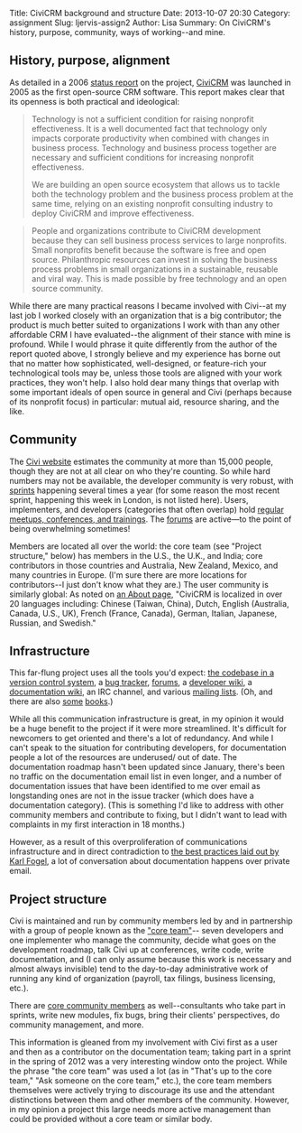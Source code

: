 Title: CiviCRM background and structure
Date: 2013-10-07 20:30
Category: assignment
Slug: ljervis-assign2
Author: Lisa
Summary: On CiviCRM's history, purpose, community, ways of working--and mine.

History, purpose, alignment
---------------------------

As detailed in a 2006 [status report](http://civicrm.org/sites/civicrm.org/files/SSF_yearend_2006.pdf) on the project,
[CiviCRM](http://civicrm.org/) was launched in 2005 as the first open-source CRM software.
This report makes clear that its openness is both practical and ideological: 

>Technology is not a sufficient condition for raising nonprofit
>effectiveness. It is a well documented fact that technology only
>impacts corporate productivity when combined with changes in
>business process. Technology and business process together are
>necessary and sufficient conditions for increasing nonprofit
>effectiveness.
>
>We are building an open source ecosystem that allows us to tackle
>both the technology problem and the business process problem at
>the same time, relying on an existing nonprofit consulting
>industry to deploy CiviCRM and improve effectiveness.

>People and organizations contribute to CiviCRM development
>because they can sell business process services to large nonprofits.
>Small nonprofits benefit because the software is free and open
>source. Philanthropic resources can invest in solving the business
>process problems in small organizations in a sustainable, reusable
>and viral way. This is made possible by free technology and an
>open source community.

While there are many practical reasons I became involved with Civi--at my last job I worked
closely with an organization that is a big contributor; the product is much better suited
to organizations I work with than any other affordable CRM I have evaluated--the alignment 
of their stance with mine is profound. While I would phrase it quite differently from the 
author of the report quoted above, I strongly believe and my experience has borne out that
no matter how sophisticated, well-designed, or feature-rich your technological tools may be,
unless those tools are aligned with your work practices, they won't help. I also hold dear
many things that overlap with some important ideals of open source in general and Civi 
(perhaps because of its nonprofit focus) in particular: mutual aid, resource sharing, and
the like.

Community
---------

The [Civi website](http://civicrm.org/what/community) estimates the community at more than
 15,000 people, though they are not at all clear on who they're counting. So while 
 hard numbers may not be available, the developer 
 community is very robust, with [sprints](http://forum.civicrm.org/index.php?board=56.0)
 happening several times a year (for some reason the most recent sprint, happening this 
 week in London, is not listed here). Users, implementers, and developers (categories that 
 often overlap) hold [regular meetups, conferences, and trainings](https://civicrm.org/civi-upcoming-events). 
 The [forums](http://forum.civicrm.org/) are active—to the point of being overwhelming sometimes!
 
 Members are located all over the world: the core team (see "Project structure," below) 
 has members in the U.S., the U.K., and India; core contributors in those countries and 
 Australia, New Zealand, Mexico, and many countries in Europe. (I'm sure there are more locations
 for contributors--I just don't know what they are.) The user community is similarly global: 
 As noted on [an About page](http://civicrm.org/what/whatiscivicrm), "CiviCRM is localized in over 20 languages including: Chinese 
 (Taiwan, China), Dutch, English (Australia, Canada, U.S., UK), French (France, Canada), 
 German, Italian, Japanese, Russian, and Swedish."
 
 Infrastructure
-------------
 
 This far-flung project uses all the tools you'd expect: [the codebase in a version control system](http://github.com/civicrm/),
 a [bug tracker](http://issues.civicrm.org/jira/secure/Dashboard.jspa), [forums](http://forum.civicrm.org/), 
 a [developer wiki](http://wiki.civicrm.org/confluence/display/CRM/CiviCRM+Wiki), a [documentation wiki](http://wiki.civicrm.org/confluence/display/CRMDOC/CiviCRM+Documentation), 
 an IRC channel, and various [mailing lists](http://lists.civicrm.org/lists). 
 (Oh, and there are also [some](http://book.civicrm.org/) [books](https://www.packtpub.com/search?keys=civiCRM&op=Go&count=2&types=1&forthcoming=0&available=0&forthcoming=1&available=1).)
 
 While all this communication infrastructure is great, in my opinion it would be a huge
 benefit to the project if it were more streamlined. It's difficult for newcomers to get
 oriented and there's a lot of redundancy. And while I can't speak to the situation for
 contributing developers, for documentation people a lot of the resources are underused/
 out of date. The documentation roadmap hasn't been updated since January, there's been
 no traffic on the documentation email list in even longer, and a number of documentation 
 issues that have been identified to me over email as longstanding ones are not in the 
 issue tracker (which does have a documentation category). (This is something I'd like to 
 address with other community members and contribute to fixing, but I didn't want to lead
 with complaints in my first interaction in 18 months.)
 
 However, as a result of this overproliferation of communications infrastructure and in
  direct contradiction to [the best practices laid out by Karl Fogel](http://producingoss.com/en/technical-infrastructure.html),
  a lot of conversation about documentation happens over private email. 
 
Project structure
-----------------

Civi is maintained and run by community members led by and in partnership with 
a group of people known as the ["core team"](http://civicrm.org/what/coreteam)--
seven developers and one implementer who manage the community, decide what goes on the 
development roadmap, talk Civi up at conferences, write code, write documentation, 
and (I can only assume because this work is necessary and almost 
always invisible) tend to the day-to-day administrative work of running any kind of organization
 (payroll, tax filings, business licensing, etc.). 
 
 There are [core community members](http://civicrm.org/what/contributors) as well--consultants 
 who take part in sprints, write new modules, fix bugs, bring their clients' perspectives, 
 do community management, and more.
 
This information is gleaned from my involvement with Civi first as a 
user and then as a contributor on the documentation team; taking part in a sprint in the
 spring of 2012 was a very interesting window onto the project. While the 
phrase "the core team" was used a lot (as in "That's up to the core team," "Ask someone
on the core team," etc.), the core team members themselves were actively trying to 
discourage its use and the attendant distinctions between them and other members of the 
community. However, in my opinion a project this large needs more active management than could be provided
without a core team or similar body.

